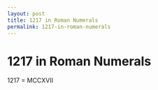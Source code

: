 ```yaml
---
layout: post
title: 1217 in Roman Numerals
permalink: 1217-in-roman-numerals
---
```


# 1217 in Roman Numerals

1217 = MCCXVII
